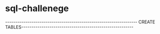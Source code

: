 # sql-challenege

------------------------------------------------------------------ CREATE TABLES--------------------------------------------------------
